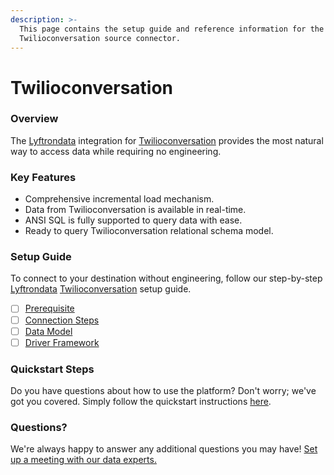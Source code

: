 ```yaml
---
description: >-
  This page contains the setup guide and reference information for the
  Twilioconversation source connector.
---
```


# Twilioconversation

### Overview

The [Lyftrondata](https://www.lyftrondata.com/) integration for [Twilioconversation](None/) provides the most natural way to access data while requiring no engineering.

### Key Features

* Comprehensive incremental load mechanism.
* Data from Twilioconversation is available in real-time.
* ANSI SQL is fully supported to query data with ease.
* Ready to query Twilioconversation relational schema model.

### Setup Guide

To connect to your destination without engineering, follow our step-by-step [Lyftrondata](https://www.lyftrondata.com/) [Twilioconversation](None/) setup guide.

* [ ] [Prerequisite](prerequisite.md)
* [ ] [Connection Steps](connection-steps.md)
* [ ] [Data Model](data-model/erd.md)
* [ ] [Driver Framework](driver-framework/)

### Quickstart Steps

Do you have questions about how to use the platform? Don't worry; we've got you covered. Simply follow the quickstart instructions [here](../../).

### Questions? <a href="#questions" id="questions"></a>

We're always happy to answer any additional questions you may have! [Set up a meeting with our data experts.](https://www.lyftrondata.com/book-a-meeting/)
